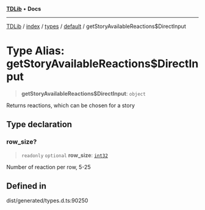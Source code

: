 [**TDLib**](../../../../../../README.md) • **Docs**

***

[TDLib](../../../../../../modules.md) / [index](../../../../../README.md) / [types](../../../README.md) / [default](../README.md) / getStoryAvailableReactions$DirectInput

# Type Alias: getStoryAvailableReactions$DirectInput

> **getStoryAvailableReactions$DirectInput**: `object`

Returns reactions, which can be chosen for a story

## Type declaration

### row\_size?

> `readonly` `optional` **row\_size**: [`int32`](int32.md)

Number of reaction per row, 5-25

## Defined in

dist/generated/types.d.ts:90250
